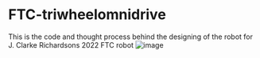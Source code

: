 # FTC-triwheelomnidrive
This is the code and thought process behind the designing of the robot for J. Clarke Richardsons 2022 FTC robot
![image](https://github.com/romistaro/FTC-triwheelomnidrive/assets/77026665/6d354c19-f5e7-4ae1-92d7-240e7ce8b968)
